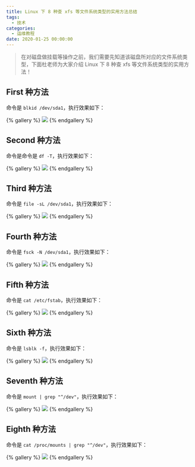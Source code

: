 ```yaml
---
title: Linux 下 8 种查 xfs 等文件系统类型的实用方法总结
tags:
  - 技术
categories:
  - 运维教程
date: 2020-01-25 00:00:00
---
```


> 在对磁盘做挂载等操作之前，我们需要先知道该磁盘所对应的文件系统类型，下面杜老师为大家介绍 Linux 下 8 种查 xfs 等文件系统类型的实用方法！

<!-- more -->

## First 种方法

命令是 `blkid /dev/sda1`，执行效果如下：

{% gallery %}
![](https://cdn.dusays.com/2020/01/184-1.jpg)
{% endgallery %}

## Second 种方法

命令是命令是 `df -T`，执行效果如下：

{% gallery %}
![](https://cdn.dusays.com/2020/01/184-2.jpg)
{% endgallery %}

## Third 种方法

命令是 `file -sL /dev/sda1`，执行效果如下：

{% gallery %}
![](https://cdn.dusays.com/2020/01/184-3.jpg)
{% endgallery %}

## Fourth 种方法

命令是 `fsck -N /dev/sda1`，执行效果如下：

{% gallery %}
![](https://cdn.dusays.com/2020/01/184-4.jpg)
{% endgallery %}

## Fifth 种方法

命令是 `cat /etc/fstab`，执行效果如下：

{% gallery %}
![](https://cdn.dusays.com/2020/01/184-5.jpg)
{% endgallery %}

## Sixth 种方法

命令是 `lsblk -f`，执行效果如下：

{% gallery %}
![](https://cdn.dusays.com/2020/01/184-6.jpg)
{% endgallery %}

## Seventh 种方法

命令是 `mount | grep "^/dev"`，执行效果如下：

{% gallery %}
![](https://cdn.dusays.com/2020/01/184-7.jpg)
{% endgallery %}

## Eighth 种方法

命令是 `cat /proc/mounts | grep "^/dev"`，执行效果如下：

{% gallery %}
![](https://cdn.dusays.com/2020/01/184-8.jpg)
{% endgallery %}
